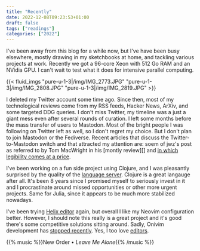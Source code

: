 ```yaml
---
title: "Recently"
date: 2022-12-08T09:23:53+01:00
draft: false
tags: ["readings"]
categories: ["2022"]
---
```


I've been away from this blog for a while now, but I've have been busy elsewhere, mostly drawing in my sketchbooks at home, and tackling various projects at work. Recently we got a 96-core Xeon with 512 Go RAM and an NVidia GPU. I can't wait to test what it does for intensive parallel computing.

{{< fluid_imgs
"pure-u-1-3|/img/IMG_2773.JPG"
"pure-u-1-3|/img/IMG_2808.JPG"
"pure-u-1-3|/img/IMG_2819.JPG" >}}

I deleted my Twitter account some time ago. Since then, most of my technological reviews come from my RSS feeds, Hacker News, ArXiv, and some targeted DDG queries. I don't miss Twitter, my timeline was a just a giant mess even after several rounds of curation. I left some months before the mass transfer of users to Mastodon. Most of the bright people I was following on Twitter left as well, so I don't regret my choice. But I don't plan to join Mastodon or the Fediverse. Recent articles that discuss the Twitter-to-Mastodon switch and that attracted my attention are: soem of jwz's post as referred to by Tom MacWright in his [montly review][] and [in which legibility comes at a price][].

I've been working on a fun side project using Clojure, and I was pleasantly surprised by the quality of the [language server][]. Clojure is a great langauge after all. It's been 8 years since I promised myself to seriously invest in it and I procrastinate around missed opportunities or other more urgent projects. Same for Julia, since it appears to be much more stabilized nowadays.

I've been trying [Helix editor][] again, but overall I like my Neovim configuration better. However, I should note this really is a great project and it's good there's some competitive solutions sitting around. Sadly, Onivim development has [stopped recently][]. Yes, I too love [editors][].


{{% music %}}New Order • _Leave Me Alone_{{% /music %}}

[monthly review]: https://macwright.com/2022/12/01/recently.html
[in which legibility comes at a price]: https://technomancy.us/199
[language server]: https://clojure-lsp.io/
[Helix editor]: /post/helix-editor/
[stopped recently]: https://github.com/onivim/oni2/issues/3811#issuecomment-910306404
[editors]: https://andreyorst.gitlab.io/posts/2020-04-29-text-editors/
